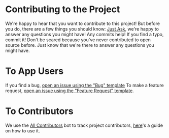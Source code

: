 # Contributing to the Project
We're happy to hear that you want to contribute to this project! But before you do, there are a few things you should know:
[Just Ask](https://dontasktoask.com/), we're happy to answer any questions you might have!
Any commits help! If you find a typo, commit it! Don't be scared because you've never contributed to open source before. Just know that we're there to answer any questions you might have.


# To App Users
If you find a bug, [open an issue using the "Bug" template](https://github.com/Zachinquarantine/airband-app/issues/new)
To make a feature request, [open an issue using the "Feature Request" template](https://github.com/Zachinquarantine/airband-app/issues/new).

# To Contributors
We use the [All Contributors](https://allcontributors.org) bot to track project contributors, [here](https://allcontributors.org/docs/en/bot/usage)'s a guide on how to use it.
